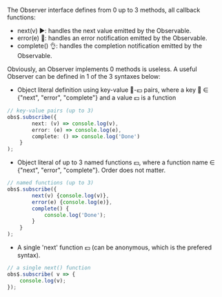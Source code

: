 The Observer interface defines from 0 up to 3 methods, all callback functions:
- next(v) ▶️: handles the next value emitted by the Observable.
- error(e) 💩: handles an error notification emitted by the Observable.
- complete() 👌: handles the completion notification emitted by the Observable.

Obviously, an Observer implements 0 methods is useless. A useful Observer can be defined in 1 of the 3 syntaxes below:
- Object literal definition using key-value 🔑-💵 pairs, where a key 🔑 &#8712; {"next", "error", "complete"} and a value 💵 is a function
```typescript
// key-value pairs (up to 3)
obs$.subscribe({
        next: (v) => console.log(v),
        error: (e) => console.log(e),
        complete: () => console.log('Done')
    }
);
```
- Object literal of up to 3 named functions 💵, where a function name &#8712; {"next", "error", "complete"}. Order does not matter.
```typescript
// named functions (up to 3)
obs$.subscribe({
        next(v) {console.log(v)},
        error(e) {console.log(e)},
        complete() {
            console.log('Done');
        }
    }
);
```
- A single 'next' function 💵 (can be anonymous, which is the prefered syntax).
```typescript
// a single next() function
obs$.subscribe( v => {
    console.log(v);
});
```